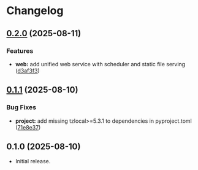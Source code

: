 # Changelog

## [0.2.0](https://github.com/meijieru/github_summary/compare/v0.1.1...v0.2.0) (2025-08-11)


### Features

* **web:** add unified web service with scheduler and static file serving ([d3af3f3](https://github.com/meijieru/github_summary/commit/d3af3f3c3471f34cd6118c640d1a63eee7213049))

## [0.1.1](https://github.com/meijieru/github_summary/compare/v0.1.0...v0.1.1) (2025-08-10)


### Bug Fixes

* **project:** add missing tzlocal&gt;=5.3.1 to dependencies in pyproject.toml ([71e8e37](https://github.com/meijieru/github_summary/commit/71e8e37eeb76f061eecf85578fa2dd368d468a16))

## 0.1.0 (2025-08-10)

- Initial release.

